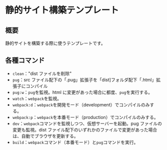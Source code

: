 # 静的サイト構築テンプレート

## 概要

静的サイトを構築する際に使うテンプレートです。

## 各種コマンド

-   `clean`："dist ファイルを削除"
-   `pug`：src ファイル配下の「.pug」拡張子を「dist]フォルダ配下「.html」拡張子にコンパイル
-   `pug:w`：`pug`を監視。html に変更があった場合に都度、`pug`を実行する。
-   `watch`：`webpack`を監視。
-   `webpack:d`：`webpack`を開発モード（development）でコンパイルのみする。
-   `webpack:p`：`webpack`を本番モード（production）でコンパイルのみする。
-   `dev`：`webpack`コマンドを監視しつつ、仮想サーバーを起動。pug ファイルの変更も監視。dist ファイル配下のいずれかのファイルで変更があった場合は、自動でブラウザを更新する。
-   `build`：`webpack`コマンド（本番モード）と`pug`コマンドを実行。
